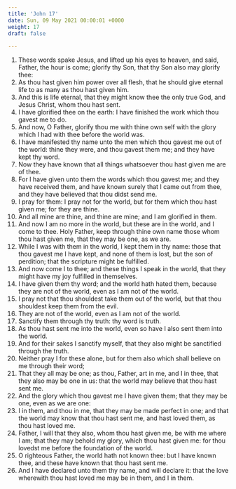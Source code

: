 ```yaml
---
title: 'John 17'
date: Sun, 09 May 2021 00:00:01 +0000
weight: 17
draft: false
  
---
```


1. These words spake Jesus, and lifted up his eyes to heaven, and said, Father, the hour is come; glorify thy Son, that thy Son also may glorify thee:
2. As thou hast given him power over all flesh, that he should give eternal life to as many as thou hast given him.
3. And this is life eternal, that they might know thee the only true God, and Jesus Christ, whom thou hast sent.
4. I have glorified thee on the earth: I have finished the work which thou gavest me to do.
5. And now, O Father, glorify thou me with thine own self with the glory which I had with thee before the world was.
6. I have manifested thy name unto the men which thou gavest me out of the world: thine they were, and thou gavest them me; and they have kept thy word.
7. Now they have known that all things whatsoever thou hast given me are of thee.
8. For I have given unto them the words which thou gavest me; and they have received them, and have known surely that I came out from thee, and they have believed that thou didst send me.
9. I pray for them: I pray not for the world, but for them which thou hast given me; for they are thine.
10. And all mine are thine, and thine are mine; and I am glorified in them.
11. And now I am no more in the world, but these are in the world, and I come to thee. Holy Father, keep through thine own name those whom thou hast given me, that they may be one, as we are.
12. While I was with them in the world, I kept them in thy name: those that thou gavest me I have kept, and none of them is lost, but the son of perdition; that the scripture might be fulfilled.
13. And now come I to thee; and these things I speak in the world, that they might have my joy fulfilled in themselves.
14. I have given them thy word; and the world hath hated them, because they are not of the world, even as I am not of the world.
15. I pray not that thou shouldest take them out of the world, but that thou shouldest keep them from the evil.
16. They are not of the world, even as I am not of the world.
17. Sanctify them through thy truth: thy word is truth.
18. As thou hast sent me into the world, even so have I also sent them into the world.
19. And for their sakes I sanctify myself, that they also might be sanctified through the truth.
20. Neither pray I for these alone, but for them also which shall believe on me through their word;
21. That they all may be one; as thou, Father, art in me, and I in thee, that they also may be one in us: that the world may believe that thou hast sent me.
22. And the glory which thou gavest me I have given them; that they may be one, even as we are one:
23. I in them, and thou in me, that they may be made perfect in one; and that the world may know that thou hast sent me, and hast loved them, as thou hast loved me.
24. Father, I will that they also, whom thou hast given me, be with me where I am; that they may behold my glory, which thou hast given me: for thou lovedst me before the foundation of the world.
25. O righteous Father, the world hath not known thee: but I have known thee, and these have known that thou hast sent me.
26. And I have declared unto them thy name, and will declare it: that the love wherewith thou hast loved me may be in them, and I in them.

